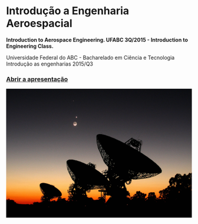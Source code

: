 # Introdução a Engenharia Aeroespacial

**Introduction to Aerospace Engineering. UFABC 3Q/2015 - Introduction to Engineering Class.**

Universidade Federal do ABC - Bacharelado em Ciência e Tecnologia  
Introdução as engenharias 2015/Q3

### [Abrir a apresentação](./docs/ApresentacaoAeroespacial.pdf)

![SETI](./docs/images/planetalignment_white_big.jpg)

